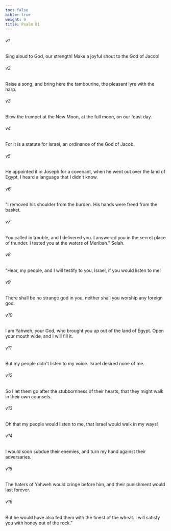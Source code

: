 ```yaml
---
toc: false
bible: true
weight: 9
title: Psalm 81
---
```




###### v1 
Sing aloud to God, our strength! Make a joyful shout to the God of Jacob! 

###### v2 
Raise a song, and bring here the tambourine, the pleasant lyre with the harp. 

###### v3 
Blow the trumpet at the New Moon, at the full moon, on our feast day. 

###### v4 
For it is a statute for Israel, an ordinance of the God of Jacob. 

###### v5 
He appointed it in Joseph for a covenant, when he went out over the land of Egypt, I heard a language that I didn't know. 

###### v6 
"I removed his shoulder from the burden. His hands were freed from the basket. 

###### v7 
You called in trouble, and I delivered you. I answered you in the secret place of thunder. I tested you at the waters of Meribah." Selah. 

###### v8 
"Hear, my people, and I will testify to you, Israel, if you would listen to me! 

###### v9 
There shall be no strange god in you, neither shall you worship any foreign god. 

###### v10 
I am Yahweh, your God, who brought you up out of the land of Egypt. Open your mouth wide, and I will fill it. 

###### v11 
But my people didn't listen to my voice. Israel desired none of me. 

###### v12 
So I let them go after the stubbornness of their hearts, that they might walk in their own counsels. 

###### v13 
Oh that my people would listen to me, that Israel would walk in my ways! 

###### v14 
I would soon subdue their enemies, and turn my hand against their adversaries. 

###### v15 
The haters of Yahweh would cringe before him, and their punishment would last forever. 

###### v16 
But he would have also fed them with the finest of the wheat. I will satisfy you with honey out of the rock."
